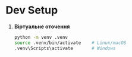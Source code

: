 # Dev Setup

1. **Віртуальне оточення**
   ```bash
   python -m venv .venv
   source .venv/bin/activate    # Linux/macOS
   .venv\Scripts\activate       # Windows